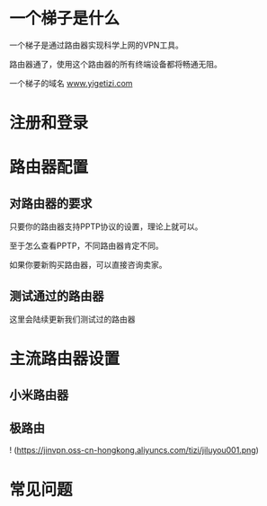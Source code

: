 # 一个梯子是什么
一个梯子是通过路由器实现科学上网的VPN工具。

路由器通了，使用这个路由器的所有终端设备都将畅通无阻。

一个梯子的域名 www.yigetizi.com
# 注册和登录

# 路由器配置
## 对路由器的要求
只要你的路由器支持PPTP协议的设置，理论上就可以。

至于怎么查看PPTP，不同路由器肯定不同。

如果你要新购买路由器，可以直接咨询卖家。
## 测试通过的路由器
这里会陆续更新我们测试过的路由器
# 主流路由器设置
## 小米路由器
## 极路由

! (https://jinvpn.oss-cn-hongkong.aliyuncs.com/tizi/jiluyou001.png)
# 常见问题
